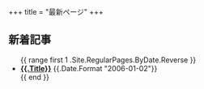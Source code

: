 +++
title = "最新ページ"
+++

<h2>新着記事</h2>
<ul>
  {{ range first 1 .Site.RegularPages.ByDate.Reverse }}
    <li>
      <b><a href="{{.RelPermalink}}">{{.Title}}</a></b>
      <time>{{.Date.Format "2006-01-02"}}</time>
    </li>
  {{ end }}
</ul>
